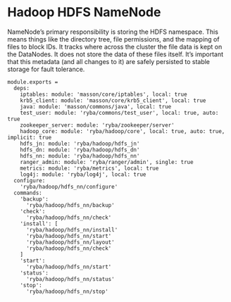 
# Hadoop HDFS NameNode

NameNode’s primary responsibility is storing the HDFS namespace. This means things
like the directory tree, file permissions, and the mapping of files to block
IDs. It tracks where across the cluster the file data is kept on the DataNodes. It
does not store the data of these files itself. It’s important that this metadata
(and all changes to it) are safely persisted to stable storage for fault tolerance.

    module.exports =
      deps:
        iptables: module: 'masson/core/iptables', local: true
        krb5_client: module: 'masson/core/krb5_client', local: true
        java: module: 'masson/commons/java', local: true
        test_user: module: 'ryba/commons/test_user', local: true, auto: true
        zookeeper_server: module: 'ryba/zookeeper/server'
        hadoop_core: module: 'ryba/hadoop/core', local: true, auto: true, implicit: true
        hdfs_jn: module: 'ryba/hadoop/hdfs_jn'
        hdfs_dn: module: 'ryba/hadoop/hdfs_dn'
        hdfs_nn: module: 'ryba/hadoop/hdfs_nn'
        ranger_admin: module: 'ryba/ranger/admin', single: true
        metrics: module: 'ryba/metrics', local: true
        log4j: module: 'ryba/log4j', local: true
      configure:
        'ryba/hadoop/hdfs_nn/configure'
      commands:
        'backup':
          'ryba/hadoop/hdfs_nn/backup'
        'check':
          'ryba/hadoop/hdfs_nn/check'
        'install': [
          'ryba/hadoop/hdfs_nn/install'
          'ryba/hadoop/hdfs_nn/start'
          'ryba/hadoop/hdfs_nn/layout'
          'ryba/hadoop/hdfs_nn/check'
        ]
        'start':
          'ryba/hadoop/hdfs_nn/start'
        'status':
          'ryba/hadoop/hdfs_nn/status'
        'stop':
          'ryba/hadoop/hdfs_nn/stop'

[keys]: https://github.com/apache/hadoop-common/blob/trunk/hadoop-hdfs-project/hadoop-hdfs/src/main/java/org/apache/hadoop/hdfs/DFSConfigKeys.java
